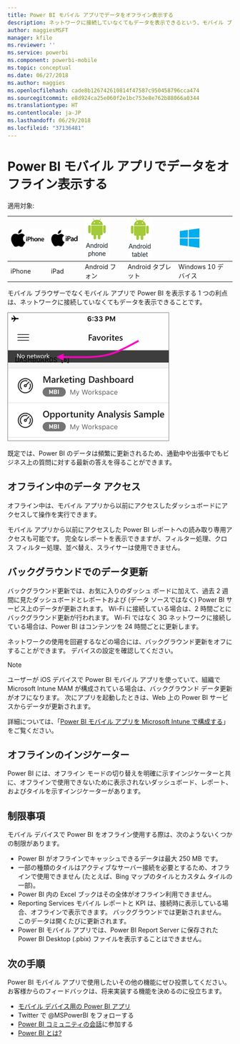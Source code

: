 ```yaml
---
title: Power BI モバイル アプリでデータをオフライン表示する
description: ネットワークに接続していなくてもデータを表示できるという、モバイル ブラウザーでなくモバイル アプリで Power BI を表示する利点について説明します。
author: maggiesMSFT
manager: kfile
ms.reviewer: ''
ms.service: powerbi
ms.component: powerbi-mobile
ms.topic: conceptual
ms.date: 06/27/2018
ms.author: maggies
ms.openlocfilehash: cade8b126742610814f47587c950458796cca474
ms.sourcegitcommit: e8d924ca25e060f2e1bc753e8e762b88066a0344
ms.translationtype: HT
ms.contentlocale: ja-JP
ms.lasthandoff: 06/29/2018
ms.locfileid: "37136481"
---
```

# <a name="view-your-data-offline-in-the-power-bi-mobile-apps"></a>Power BI モバイル アプリでデータをオフライン表示する
適用対象:

| ![iPhone](media/mobile-apps-offline-data/iphone-logo-50-px.png) | ![iPad](media/mobile-apps-offline-data/ipad-logo-50-px.png) | ![Android フォン](media/mobile-apps-offline-data/android-phone-logo-50-px.png) | ![Android タブレット](media/mobile-apps-offline-data/android-tablet-logo-50-px.png) | ![Windows 10](media/mobile-apps-offline-data/win-10-logo-50-px.png) |
|:--- |:--- |:--- |:--- |:--- |
| iPhone |iPad |Android フォン |Android タブレット |Windows 10 デバイス |

モバイル ブラウザーでなくモバイル アプリで Power BI を表示する 1 つの利点は、ネットワークに接続していなくてもデータを表示できることです。 

![ネットワークに接続していないというメッセージ](media/mobile-apps-offline-data/power-bi-iphone-no-network.png)

既定では、Power BI のデータは頻繁に更新されるため、通勤中や出張中でもビジネス上の質問に対する最新の答えを得ることができます。

## <a name="data-access-while-youre-offline"></a>オフライン中のデータ アクセス
オフライン中は、モバイル アプリから以前にアクセスしたダッシュボードにアクセスして操作を実行できます。

モバイル アプリから以前にアクセスした Power BI レポートへの読み取り専用アクセスも可能です。 完全なレポートを表示できますが、フィルター処理、クロス フィルター処理、並べ替え、スライサーは使用できません。

## <a name="background-data-refresh"></a>バックグラウンドでのデータ更新
バックグラウンド更新では、お気に入りのダッシュ ボードに加えて、過去 2 週間に見たダッシュボードとレポートおよび (データ ソースではなく) Power BI サービス上のデータが更新されます。 Wi-Fi に接続している場合は、2 時間ごとにバックグラウンド更新が行われます。 Wi-Fi ではなく 3G ネットワークに接続している場合は、Power BI はコンテンツを 24 時間ごとに更新します。

ネットワークの使用を回避するなどの場合には、バックグラウンド更新をオフにすることができます。 デバイスの設定を確認してください。

> [!NOTE]
> ユーザーが iOS デバイスで Power BI モバイル アプリを使っていて、組織で Microsoft Intune MAM が構成されている場合は、バックグラウンド データ更新がオフになります。 次にアプリを起動したときは、Web 上の Power BI サービスからデータが更新されます。
> 
> 詳細については、「[Power BI モバイル アプリを Microsoft Intune で構成する](service-admin-mobile-intune.md)」をご覧ください。 
> 
> 

## <a name="offline-indicators"></a>オフラインのインジケーター
Power BI には、オフライン モードの切り替えを明確に示すインジケーターと共に、オフラインで使用できないために表示されないダッシュボード、レポート、およびタイルを示すインジケーターがあります。

## <a name="limitations"></a>制限事項
モバイル デバイスで Power BI をオフライン使用する際は、次のようないくつかの制限があります。

* Power BI がオフラインでキャッシュできるデータは最大 250 MB です。
* 一部の種類のタイルはアクティブなサーバー接続を必要とするため、オフラインで使用できません (たとえば、Bing マップのタイルとカスタム タイルの一部)。
* Power BI 内の Excel ブックはその全体がオフライン利用できません。
* Reporting Services モバイル レポートと KPI は、接続時に表示している場合、オフラインで表示できます。 バックグラウンドでは更新されません。 このデータは開くたびに更新されます。
* Power BI モバイル アプリでは、Power BI Report Server に保存された Power BI Desktop (.pbix) ファイルを表示することはできません。 

## <a name="next-steps"></a>次の手順
Power BI モバイル アプリで使用したいその他の機能にぜひ投票してください。お客様からのフィードバックは、将来実装する機能を決めるのに役立ちます。 

* [モバイル デバイス用の Power BI アプリ](mobile-apps-for-mobile-devices.md)
* Twitter で @MSPowerBI をフォローする
* [Power BI コミュニティの会話](http://community.powerbi.com/)に参加する
* [Power BI とは?](power-bi-overview.md)

